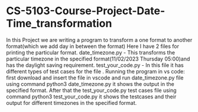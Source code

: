 # CS-5103-Course-Project-Date-Time_transformation
In this Project we are writing a program to transform a one format to another format(which we add day in between the format)
Here I have 2 files for printing the particular format.
date_timezone.py - This transforms the particular timezone in the specified format(11/02/2023 Thursday 05:00)and has the daylight saving requirement.
test_your_code.py - In this file it has different types of test cases for the file .
Running the program in vs code:
first download and insert the file in vscode and run date_timezone.py file using command python3 date_timezone.py it shows the output in the specified format.
After that the test_your_code.py test cases file using command python3 test_your_code.py it shows the testcases and their output for different timezones in the specified format.

